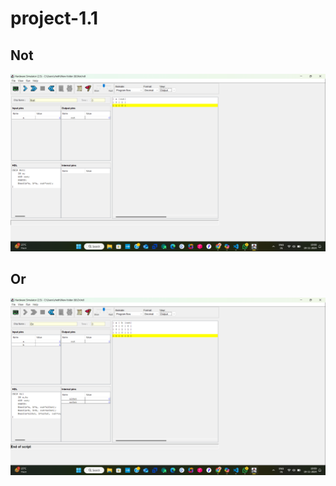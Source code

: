 # project-1.1

## Not
<img src="./Screenshot (161).png" />

## Or
<img src="./Screenshot (162).png" />